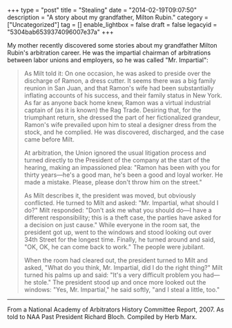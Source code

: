 +++
type = "post"
title = "Stealing"
date = "2014-02-19T09:07:50"
description = "A story about my grandfather, Milton Rubin."
category = ["Uncategorized"]
tag = []
enable_lightbox = false
draft = false
legacyid = "5304bab6539374096007e37a"
+++

<p>My mother recently discovered some stories about my grandfather Milton Rubin's arbitration career. He was the impartial chairman of arbitrations between labor unions and employers, so he was called "Mr. Impartial":</p>
<blockquote>
<p>As Milt told it: On one occasion, he was asked to preside over the
  discharge of Ramon, a dress cutter. It seems there was a big family reunion
  in San Juan, and that Ramon's wife had been substantially inflating
  accounts of his success, and their family status in New York. As far as
  anyone back home knew, Ramon was a virtual industrial captain of (as it is
  known) the Rag Trade. Desiring that, for the triumphant return, she
  dressed the part of her fictionalized grandeur, Ramon's wife prevailed
  upon him to steal a designer dress from the stock, and he complied. He was
  discovered, discharged, and the case came before Milt.</p>
<p>At arbitration, the Union ignored the usual litigation process and
  turned directly to the President of the company at the start of the hearing,
  making an impassioned plea: "Ramon has been with you for thirty years&mdash;he's a good man, he's been a good and loyal worker. He made a mistake.
  Please, please don't throw him on the street."</p>
<p>As Milt describes it, the president was moved, but obviously
  conflicted. He turned to Milt and asked: "Mr. Impartial, what should I
  do?" Milt responded: "Don't ask me what you should do&mdash;I have a
  different responsibility; this is a theft case, the parties have asked for a
  decision on just cause." While everyone in the room sat, the president got
  up, went to the windows and stood looking out over 34th Street for the
  longest time. Finally, he turned around and said, "OK, OK, he can come
  back to work." The people were jubilant.</p>
<p>When the room had cleared out, the president turned to Milt and
  asked, "What do you think, Mr. Impartial, did I do the right thing?" Milt
  turned his palms up and said: "It's a very difficult problem you had&mdash;he
  stole." The president stood up and once more looked out the windows:
  "Yes, Mr. Impartial," he said softly, "and I steal a little, too."</p>
</blockquote>
<hr />
<p>From a National Academy of Arbitrators History Committee Report, 2007. As told to NAA Past President Richard Bloch. Compiled by Herb Marx.</p>
